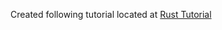 Created following tutorial located at [Rust Tutorial](https://thomas092101.github.io/comp423-course-notes/tutorials/rust-setup/)